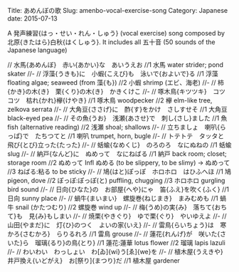 Title: あめんぼの歌
Slug: amenbo-vocal-exercise-song
Category: Japanese
date: 2015-07-13

A 発声練習{はっ・せい・れん・しゅう} (vocal exercise) song composed by 北原{きたはら}白秋{はくしゅう}. It includes all 五十音 (50 sounds of the Japanese language)

// 水馬{あめんぼ}　赤い{あかい}な　あいうえお
//1 水馬 water strider; pond skater
//-
// 浮藻{うきも}に　小蝦{こえび}も　泳いで{およいで}る
//1 浮藻 floating algae; seaweed (from 藻{も})
//2 小蝦 shrimp (エビ、海老)
//-
// 柿{かき}の木{き}　栗{くり}の木{き}　かきくけこ
//-
// 啄木鳥{キツツキ}　コツコツ　枯れ{かれ}欅{けやき}
//1 啄木鳥 woodpecker
//2 欅 elm-like tree, zelkova serrata
//-
// 大角豆{ささげ}に　酢{す}をかけ　さしすせそ
//1 大角豆 black-eyed pea
//-
// その魚{うお}　浅瀬{あさせ}で　刺し{さし}ました
//1 魚 fish (alternative reading)
//2 浅瀬 shoal; shallows
//-
// 立ちましょ　喇叭{らっぱ}で　たちつてと
//1 喇叭 trumpet, horn, bugle
//-
// トテトテ　タッタと　飛び{とび}立った{たった}
//-
// 蛞蝓{なめくじ}　のろのろ　なにぬねの
//1 蛞蝓 slug
//-
// 納戸{なんど}に　ぬめって　なにねばる
//1 納戸 back room; closet; storage room
//2 ぬめって Infl ぬめる (to be slippery, to be slimy) -> ぬめって
//3 ねばる:粘る to be sticky
//-
// 鳩{はと}ぽっぽ　ホロホロ　はひふへほ
//1 鳩 pigeon, dove
//2 ぽっぽ:ぽっぽ(と) puffling, chugging
//3 ホロホロ gurgling bird sound
//-
// 日向{ひなた}の　お部屋{へや}にゃ　笛{ふえ}を吹く{ふく}
//1 日向 sunny place
//-
// 蝸牛{まいまい}　螺旋巻{ねじまき}　まみむめも
//1 蝸牛 snail (かたつむり)
//2 螺旋巻 wind up
//-
// 梅{うめ}の実{み}　落ちて{おちて}も　見{み}もしまい
//-
// 焼栗{やきぐり}　ゆで栗{ぐり}　やいゆえよ
//-
// 山田{やまだ}に　灯{ひ}のつく　よいの家{いえ}
//-
// 雷鳥{らいちょう}は　寒かろ{さむかろ}　らりるれろ
//1 雷鳥 grouse
//-
// 蓮花{れんげ}が　咲いた{さいた}ら　瑠璃{るり}の鳥{とり}
//1 蓮花:蓮華 lotus flower
//2 瑠璃 lapis lazuli
//-
// わいわい　わっしょい　わ[ゐ]{wi}う[ゑ]{we}を
//-
// 植木屋{うえきや}　井戸換え{いどがえ}　お[祭り]{まつり}だ
//1 植木屋 gardener
